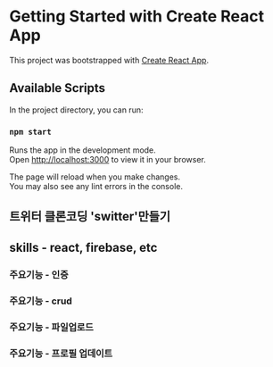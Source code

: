 # Getting Started with Create React App

This project was bootstrapped with [Create React App](https://github.com/facebook/create-react-app).

## Available Scripts

In the project directory, you can run:

### `npm start`

Runs the app in the development mode.\
Open [http://localhost:3000](http://localhost:3000) to view it in your browser.

The page will reload when you make changes.\
You may also see any lint errors in the console.

## 트위터 클론코딩 'switter'만들기

## skills - react, firebase, etc

### 주요기능 - 인증
### 주요기능 - crud
### 주요기능 - 파일업로드
### 주요기능 - 프로필 업데이트